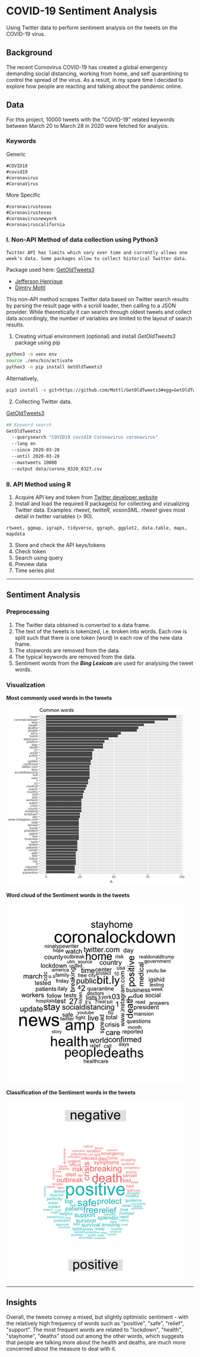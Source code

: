 # COVID-19 Sentiment Analysis

Using Twitter data to perform sentiment analysis on the tweets on the COVID-19 virus.

## Background

The recent Cornovirus COVID-19 has created a global emergency demanding social distancing, working from home, and self quarantining to control the spread of the virus. As a result, in my spare time I decided to explore how people are reacting and talking about the pandemic online.

## Data

For this project, 10000 tweets with the "COVID-19" related keywords between March 20 to March 28 in 2020 were fetched for analysis.

### Keywords

Generic
```
#COVID19
#covid19
#coronavirus
#CoronaVirus
```

More Specific
```
#coronavirustexas
#Coronavirustexas
#coronavirusnewyork
#coronaviruscalifornia
```

### I. Non-API Method of data collection using Python3

```
Twitter API has limits which vary over time and currently allows one week's data. Some packages allow to collect historical Twitter data. 
```
Package used here: [GetOldTweets3](https://pypi.org/project/GetOldTweets3/) 
* [Jefferson Henrique](https://github.com/Jefferson-Henrique/GetOldTweets-python)
* [Dimtry Mottl](https://github.com/Mottl/GetOldTweets3) 

This non-API method scrapes Twitter data based on Twitter search results by parsing the result page with a scroll loader, then calling to a JSON provider. While theoretically it can search through oldest tweets and collect data accordingly, the number of variables are limited to the layout of search results.

1. Creating virtual environment (optional) and install *GetOldTweets3* package using pip
```bash
python3 -m venv env
source ./env/bin/activate 
python3 -m pip install GetOldTweets3
```

Alternatively, 
```bash
pip3 install -e git+https://github.com/Mottl/GetOldTweets3#egg=GetOldTweets3
```

2. Collecting Twitter data.

[GetOldTweets3](https://github.com/Mottl/GetOldTweets3)

```bash
## Keyword search
GetOldTweets3 
  --querysearch "COVID19 covid19 Coronavirus coronavirus" 
  --lang en 
  --since 2020-03-20 
  --until 2020-03-28
  --maxtweets 10000 
  --output data/corona_0320_0327.csv
```

### II. API Method using R

1. Acquire API key and token from [Twitter developer website](https://dev.twitter.com) 
2. Install and load the required R package(s) for collecting and vizualizing Twitter data. Examples: *rtweet, twitteR, vosonSML*. *rtweet* gives most detail in twitter variables (> 90). 
```
rtweet, ggmap, igraph, tidyverse, ggraph, ggplot2, data.table, maps, mapdata
```
3. Store and check the API keys/tokens
4. Check token
5. Search using query
6. Preview data
7. Time series plot

---

## Sentiment Analysis

### Preprocessing

1. The Twitter data obtained is converted to a data frame.
2. The text of the tweets is tokenized, i.e. broken into words. Each row is split such that there is one token (word) in each row of the new data frame.
3. The stopwords are removed from the data.
4. The typical keywords are removed from the data.
5. Sentiment words from the ***Bing Lexicon*** are used for analysing the tweet words.

### Visualization

**Most commonly used words in the tweets**

![common_words](common_words.png)

**Word cloud of the Sentiment words in the tweets**

![sentiment_words](sentiment_words.png)

**Classification of the Sentiment words in the tweets**

![sentiment_words_class](sentiment_words_class.png)

---

## Insights

Overall, the tweets convey a mixed, but slightly optimistic sentiment - with the relatively high frequency of words such as "positive", "safe", "relief", "support".
The most frequent words are related to "lockdown", "health", "stayhome", "deaths" stood out among the other words, which suggests that people are talking more about the health and deaths, are much more concerned about the measure to deal with it.
